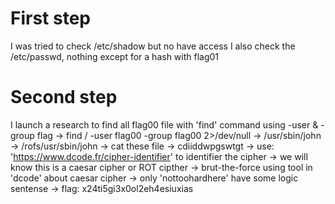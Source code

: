 # First step

I was tried to check /etc/shadow but no have access
I also check the /etc/passwd, nothing except for a hash with flag01

# Second step

I launch a research to find all flag00 file with 'find' command using -user & -group flag
-> find / -user flag00 -group flag00 2>/dev/null
    -> /usr/sbin/john
    -> /rofs/usr/sbin/john
-> cat these file
    -> cdiiddwpgswtgt
-> use: 'https://www.dcode.fr/cipher-identifier' to identifier the cipher
    -> we will know this is a caesar cipher or ROT cipther
    -> brut-the-force using tool in 'dcode' about caesar cipher
    -> only 'nottoohardhere' have some logic sentense
-> flag: x24ti5gi3x0ol2eh4esiuxias